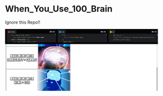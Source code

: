 # When_You_Use_100_Brain

Ignore this Repo!! 

![making 100% brain usage meme using HTML](brain.JPG)
